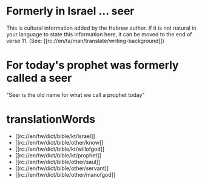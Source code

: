 # Formerly in Israel ... seer

This is cultural information added by the Hebrew author. If it is not natural in your language to state this information here, it can be moved to the end of verse 11. (See: [[rc://en/ta/man/translate/writing-background]])

# For today's prophet was formerly called a seer

"Seer is the old name for what we call a prophet today"

# translationWords

* [[rc://en/tw/dict/bible/kt/israel]]
* [[rc://en/tw/dict/bible/other/know]]
* [[rc://en/tw/dict/bible/kt/willofgod]]
* [[rc://en/tw/dict/bible/kt/prophet]]
* [[rc://en/tw/dict/bible/other/saul]]
* [[rc://en/tw/dict/bible/other/servant]]
* [[rc://en/tw/dict/bible/other/manofgod]]